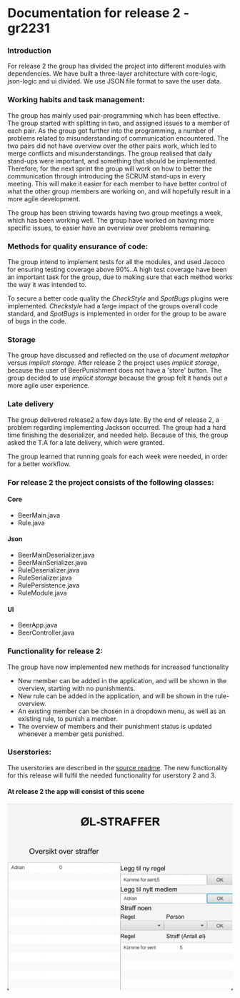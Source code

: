 # Documentation for release 2 - gr2231

### Introduction
For release 2 the group has divided the project into different modules with dependencies.
We have built a three-layer architecture with core-logic, json-logic and ui divided.
We use JSON file format to save the user data.

### Working habits and task management:
The group has mainly used pair-programming which has been effective.
The group started with splitting in two, and assigned issues to a member of each pair.
As the group got further into the programming, a number of problems related to misunderstanding of communication encountered.
The two pairs did not have overview over the other pairs work, which led to merge conflicts and misunderstandings.
The group realised that daily stand-ups were important, and something that should be implemented.
Therefore, for the next sprint the group will work on how to better the communication through introducing the SCRUM stand-ups in every meeting.
This will make it easier for each member to have better control of what the other group members are working on, and will hopefully result in a more agile development.

The group has been striving towards having two group meetings a week, which has been working well.
The group have worked on having more specific issues, to easier have an overview over problems remaining.

### Methods for quality ensurance of code:
The group intend to implement tests for all the modules, and used Jacoco for ensuring testing coverage above 90%.
A high test coverage have been an important task for the group, due to making sure that each method works the way it was intended to.

To secure a better code quality the *CheckStyle* and *SpotBugs* plugins were implemented.
*Checkstyle* had a large impact of the groups overall code standard, and *SpotBugs* is implemented in order for the group 
to be aware of bugs in the code. 

### Storage
The group have discussed and reflected on the use of *document metaphor* versus *implicit 
storage*. 
After release 2 the project uses *implicit storage*, because the user of BeerPunishment does not have a
'store' button. 
The group decided to use *implicit storage* because the group felt it hands out a more agile user experience. 

### Late delivery

The group delivered release2 a few days late. By the end of release 2, a problem
regarding implementing Jackson occurred. The group had a hard time finishing the deserializer, and needed
help. Because of this, the group asked the T.A for a late delivery, which were granted. 

The group learned that running goals for each week were needed, in order for a better workflow.

### For release 2 the project consists of the following classes:


#### Core
* BeerMain.java
* Rule.java

#### Json
* BeerMainDeserializer.java
* BeerMainSerializer.java
* RuleDeserializer.java
* RuleSerializer.java
* RulePersistence.java
* RuleModule.java

#### UI
* BeerApp.java
* BeerController.java


### Functionality for release 2:

The group have now implemented new methods for increased functionality

* New member can be added in the application, and will be shown in the overview, starting with no punishments.
* New rule can be added in the application, and will be shown in the rule-overview.
* An existing member can be chosen in a dropdown menu, as well as an existing rule, to punish a member.
* The overview of members and their punishment status is updated whenever a member gets punished.

### Userstories:
The userstories are described in the [source readme](../../readme.md). The new functionality for this release will fulfil the needed functionality for userstory 2 and 3.


#### At release 2 the app will consist of this scene
![alt_text](uirelease2.png)

